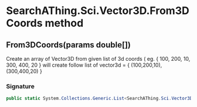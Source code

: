 # SearchAThing.Sci.Vector3D.From3DCoords method
## From3DCoords(params double[])
Create an array of Vector3D from given list of 3d coords ( eg. { 100, 200, 10, 300, 400, 20 }
            will create follow list of vector3d = { (100,200,10), (300,400,20) }

### Signature
```csharp
public static System.Collections.Generic.List<SearchAThing.Sci.Vector3D> From3DCoords(params double[] coords)
```
